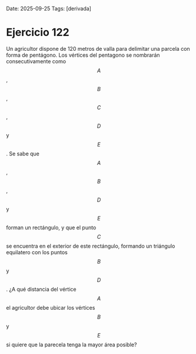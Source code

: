 Date: 2025-09-25
Tags: [derivada]

# Ejercicio 122

 
Un agricultor dispone de 120 metros de valla para delimitar una parcela con forma de pentágono. Los vértices del pentagono se nombrarán consecutivamente como  $$ A$$  ,  $$ B$$  ,  $$ C$$  ,  $$ D$$   y  $$ E$$  . Se sabe que  $$ A$$  ,  $$ B$$  ,  $$ D$$   y  $$ E$$   forman un rectángulo, y que el punto  $$ C$$   se encuentra en el exterior de este rectángulo, formando un triángulo equilatero con los puntos  $$ B$$   y  $$ D$$  . ¿A qué distancia del vértice  $$ A$$   el agricultor debe ubicar los vértices  $$ B$$   y  $$ E$$   si quiere que la parecela tenga la mayor área posible?
